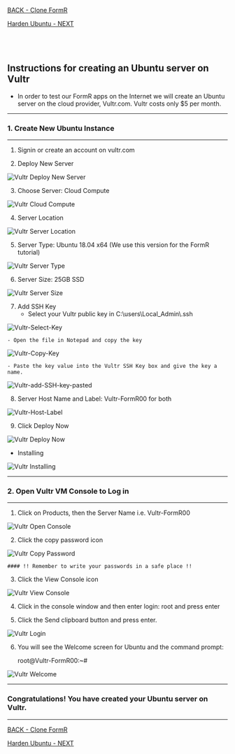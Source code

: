 <!-- ------------------------------------------------------------------------- -->

<div class="page-back">

[BACK - Clone FormR  ](/Setup/fr0103_Clone-FormR.md)
</div><div class="page-next">

[Harden Ubuntu - NEXT](/Setup/fr0302_Setup-Hardening-Ubuntu.md)
</div><div style="margin-top:35px">&nbsp;</div>

<!-- ------------------------------------------------------------------------- -->

## Instructions for creating an Ubuntu server on Vultr

- In order to test our FormR apps on the Internet
 we will create an Ubuntu server on the cloud provider, Vultr.com. Vultr costs only $5 per month. 

----
### 1. Create New Ubuntu Instance
----
1. Signin or create an account on vultr.com

2. Deploy New Server 

![Vultr Deploy New Server](./images/fr0301-01_Vultr-Deploy-New-Server.png "Deploy New Server")

3. Choose Server: Cloud Compute

![Vultr Cloud Compute](./images/fr0301-02_Vultr-Cloud-Compute.png "Cloud Compute")

4. Server Location

![Vultr Server Location](./images/fr0301-03_Vultr-Server-Location.png "Server Location")

5. Server Type: Ubuntu 18.04 x64 (We use this version for the FormR tutorial)

![Vultr Server Type](./images/fr0301-04_Vultr-Server-Type.png "Server Type")

6. Server Size: 25GB SSD

![Vultr Server Size](./images/fr0301-05_Vultr-Server-Size.png "Server Size")

7. Add SSH Key
    - Select your Vultr public key in C:\users\Local_Admin\\.ssh

![Vultr-Select-Key](./images/fr0301-06_Vultr-Select-Key.png "Vultr-Select-Key")

    - Open the file in Notepad and copy the key 

![Vultr-Copy-Key](./images/fr0301-06_Vultr-Copy-Key.png "Vultr-Copy-Key")

    - Paste the key value into the Vultr SSH Key box and give the key a name.

![Vultr-add-SSH-key-pasted](./images/fr0301-06_Vultr-add-SSH-key-pasted.png "Vultr-add-SSH-key-pasted")

8. Server Host Name and Label: Vultr-FormR00 for both

![Vultr-Host-Label](./images/fr0301-07_Vultr-Host-Label.png "Vultr-Host-Label")


9. Click Deploy Now

![Vultr Deploy Now](./images/fr0301-07_Vultr-Deploy-Now.png "Deploy Now")

- Installing

![Vultr Installing](./images/fr0301-08_Vultr-Installing.png "Installing")

----
### 2. Open Vultr VM Console to Log in
----
1. Click on Products, then the Server Name i.e. Vultr-FormR00

![Vultr Open Console](./images/fr0301-09_Vultr-Open-Console.png "Open Console")

2. Click the copy password icon

![Vultr Copy Password](./images/fr0301-10_Vultr-Copy-Password.png "Copy Password")


```
#### !! Remember to write your passwords in a safe place !!
```

3. Click the View Console icon

![Vultr View Console](./images/fr0301-11_Vultr-View-Console.png "View Console")

4. Click in the console window and then enter login: root and press enter

5. Click the Send clipboard button and press enter.

![Vultr Login](./images/fr0301-12_Vultr-Login.png "Login")


6. You will see the Welcome screen for Ubuntu and the command prompt:

    root@Vultr-FormR00:~#

![Vultr Welcome](./images/fr0301-13_Vultr-Welcome.png "Welcome")

----
### Congratulations! You have created your Ubuntu server on Vultr.
----


<!-- ------------------------------------------------------------------------- -->

<div class="page-back">

[BACK - Clone FormR  ](/Setup/fr0103_Clone-FormR.md)
</div><div class="page-next">

[Harden Ubuntu - NEXT](/Setup/fr0302_Setup-Hardening-Ubuntu.md)
</div>



